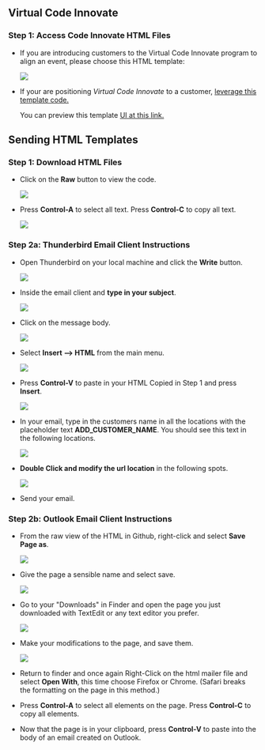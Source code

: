 ##  **Virtual Code Innovate**
### **Step 1:** Access Code Innovate HTML Files

- If you are introducing customers to the Virtual Code Innovate program to align an event, please choose this HTML template:

  ![](images/Virtual-Code-Innovate-one-pager.png)

- If your are positioning _Virtual Code Innovate_ to a customer,
  [leverage this template code.](https://github.com/chipbaber/codeinnovate_emailtemplate/blob/master/html/virtual-code-innovate-onepager.html)

  You can preview this template [UI at this link.](https://chipbaber.github.io/codeinnovate_emailtemplate/html/virtual-code-innovate-onepager.html)

## **Sending HTML Templates**

### **Step 1:** Download HTML Files

- Click on the **Raw** button to view the code.

    ![](images/README-b1064f4c.png)

- Press **Control-A** to select all text. Press **Control-C** to copy all text.

    ![](images/README-367ebbf8.png)

### **Step 2a:** Thunderbird Email Client Instructions

- Open Thunderbird on your local machine and click the **Write** button.

    ![](images/README-27fe768d.png)

- Inside the email client and **type in your subject**.

    ![](images/README-560f7ab0.png)

- Click on the message body.

    ![](images/README-1f73e986.png)

- Select **Insert --> HTML** from the main menu.

    ![](images/README-53c269d4.png)

- Press **Control-V** to paste in your HTML Copied in Step 1 and press **Insert**.

    ![](images/README-4869fdab.png)

- In your email, type in the customers name in all the locations with the placeholder text **ADD_CUSTOMER_NAME**. You should see this text in the following locations.

    ![](images/README-66532a6f.png)

- **Double Click and modify the url location** in the following spots.

    ![](images/README-fa2f767e.png)

- Send your email.

### **Step 2b:** Outlook Email Client Instructions

- From the raw view of the HTML in Github, right-click and select
  **Save Page as**.

    ![](images/mac1.png)

- Give the page a sensible name and select save.

    ![](images/mac2.png)

- Go to your "Downloads" in Finder and open the page you just downloaded with TextEdit or any text editor you prefer.

    ![](images/mac3.png)

- Make your modifications to the page, and save them.

    ![](images/mac4.png)

- Return to finder and once again Right-Click on the html mailer file and select **Open With**, this time choose Firefox or Chrome. (Safari breaks the formatting on the page in this method.)

- Press **Control-A** to select all elements on the page. Press **Control-C** to copy all elements.

- Now that the page is in your clipboard, press **Control-V** to paste into the body of an email created on Outlook.
